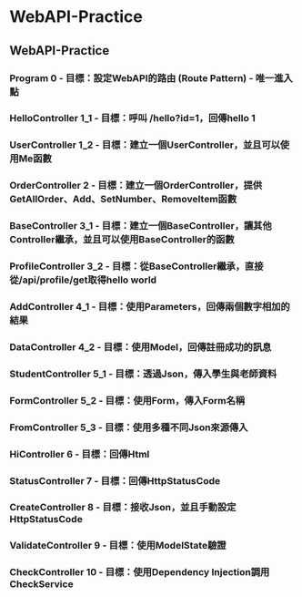 # WebAPI-Practice
WebAPI-Practice
---
### Program 0 - 目標：設定WebAPI的路由 (Route Pattern) - 唯一進入點
### HelloController 1_1 - 目標：呼叫 /hello?id=1，回傳hello 1
### UserController 1_2 - 目標：建立一個UserController，並且可以使用Me函數
### OrderController 2 - 目標：建立一個OrderController，提供GetAllOrder、Add、SetNumber、RemoveItem函數
### BaseController 3_1 - 目標：建立一個BaseController，讓其他Controller繼承，並且可以使用BaseController的函數
### ProfileController 3_2 - 目標：從BaseController繼承，直接從/api/profile/get取得hello world
### AddController 4_1 - 目標：使用Parameters，回傳兩個數字相加的結果
### DataController 4_2 - 目標：使用Model，回傳註冊成功的訊息
### StudentController 5_1 - 目標：透過Json，傳入學生與老師資料
### FormController 5_2 - 目標：使用Form，傳入Form名稱
### FromController 5_3 - 目標：使用多種不同Json來源傳入
### HiController 6 - 目標：回傳Html
### StatusController 7 - 目標：回傳HttpStatusCode
### CreateController 8 - 目標：接收Json，並且手動設定HttpStatusCode
### ValidateController 9 - 目標：使用ModelState驗證
### CheckController 10 - 目標：使用Dependency Injection調用CheckService
